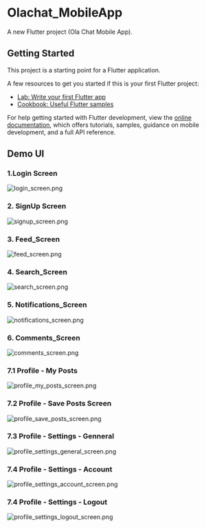# Olachat_MobileApp

A new Flutter project (Ola Chat Mobile App).

## Getting Started

This project is a starting point for a Flutter application.

A few resources to get you started if this is your first Flutter project:

- [Lab: Write your first Flutter app](https://docs.flutter.dev/get-started/codelab)
- [Cookbook: Useful Flutter samples](https://docs.flutter.dev/cookbook)

For help getting started with Flutter development, view the
[online documentation](https://docs.flutter.dev/), which offers tutorials,
samples, guidance on mobile development, and a full API reference.

## Demo UI
### 1.Login Screen
![login_screen.png](assets%2Fdemo%2Flogin_screen.png)
### 2. SignUp Screen
![signup_screen.png](assets%2Fdemo%2Fsignup_screen.png)
### 3. Feed_Screen
![feed_screen.png](assets%2Fdemo%2Ffeed_screen.png)
### 4. Search_Screen
![search_screen.png](assets%2Fdemo%2Fsearch_screen.png)
### 5. Notifications_Screen
![notifications_screen.png](assets%2Fdemo%2Fnotifications_screen.png)
### 6. Comments_Screen
![comments_screen.png](assets%2Fdemo%2Fcomments_screen.png)
### 7.1 Profile - My Posts
![profile_my_posts_screen.png](assets%2Fdemo%2Fprofile_my_posts_screen.png)
### 7.2 Profile - Save Posts Screen
![profile_save_posts_screen.png](assets%2Fdemo%2Fprofile_save_posts_screen.png)
### 7.3 Profile - Settings - Genneral
![profile_settings_general_screen.png](assets%2Fdemo%2Fprofile_settings_general_screen.png)
### 7.4 Profile - Settings - Account
![profile_settings_account_screen.png](assets%2Fdemo%2Fprofile_settings_account_screen.png)
### 7.4 Profile - Settings - Logout
![profile_settings_logout_screen.png](assets%2Fdemo%2Fprofile_settings_logout_screen.png)
